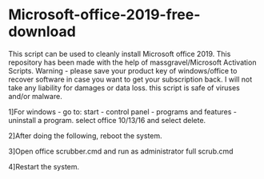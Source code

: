 # Microsoft-office-2019-free-download
This script can be used to cleanly install Microsoft office 2019. This repository has been made with the help of massgravel/Microsoft Activation Scripts. Warning - please save your product key of windows/office to recover software in case you want to get your subscription back. I will not take any liability for damages or data loss. this script is safe of viruses and/or malware.

1]For windows - go to: start - control panel - programs and features - uninstall a program. select office 10/13/16 and select delete.

2]After doing the following, reboot the system.

3]Open office scrubber.cmd and run as administrator full scrub.cmd

4]Restart the system.
